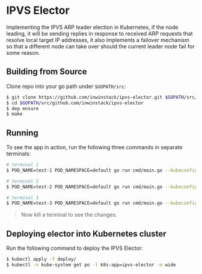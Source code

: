 # IPVS Elector
Implementing the IPVS ARP leader election in Kubernetes, if the node leading, it will be sending replies in response to received ARP requests that resolve local target IP addresses, it also implements a failover mechanism so that a different node can take over should the current leader node fail for some reason.

## Building from Source
Clone repo into your go path under `$GOPATH/src`:
```sh
$ git clone https://github.com/inwinstack/ipvs-elector.git $GOPATH/src/github.com/inwinstack/ipvs-elector
$ cd $GOPATH/src/github.com/inwinstack/ipvs-elector
$ dep ensure
$ make
```

## Running
To see the app in action, run the following three commands in separate terminals:
```sh
# terminal 1
$ POD_NAME=test-1 POD_NAMESPACE=default go run cmd/main.go --kubeconfig $HOME/.kube/config --logtostderr -v=2

# terminal 2
$ POD_NAME=test-2 POD_NAMESPACE=default go run cmd/main.go --kubeconfig $HOME/.kube/config --logtostderr -v=2

# terminal 3
$ POD_NAME=test-3 POD_NAMESPACE=default go run cmd/main.go --kubeconfig $HOME/.kube/config --logtostderr -v=2
```
> Now kill a terminal to see the changes.

## Deploying elector into Kubernetes cluster
Run the following command to deploy the IPVS Elector:
```sh
$ kubectl apply -f deploy/
$ kubectl -n kube-system get po -l k8s-app=ipvs-elector -o wide
```